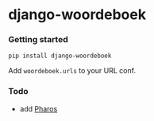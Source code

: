 # django-woordeboek

### Getting started

```
pip install django-woordeboek
```

Add `woordeboek.urls` to your URL conf.


### Todo

- add [Pharos](https://www.pharosaanlyn.co.za)